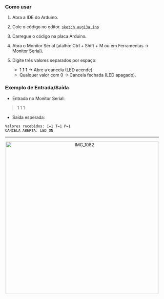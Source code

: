 ### Como usar

1. Abra a IDE do Arduino.

2. Cole o código no editor. [`sketch_aug13a.ino`](https://github.com/romeonoro/sistemas-digitais/blob/main/ATIVIDADE_02/Arduino/sketch_aug13a.ino)

3. Carregue o código na placa Arduino.

4. Abra o Monitor Serial (atalho: Ctrl + Shift + M ou em Ferramentas → Monitor Serial).

5. Digite três valores separados por espaço:
    - 1 1 1 → Abre a cancela (LED acende).
    - Qualquer valor com 0 → Cancela fechada (LED apagado).

### Exemplo de Entrada/Saída
- Entrada no Monitor Serial:
> 1 1 1

- Saída esperada:
```
Valores recebidos: C=1 T=1 P=1
CANCELA ABERTA: LED ON
```

--- 

<p align="center">
  <img src="https://github.com/user-attachments/assets/7077966d-02d8-457f-8765-610f5aa0f297" alt="IMG_1082" width="500"/>
</p>
